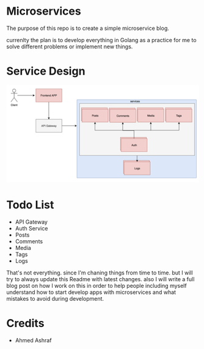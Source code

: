 # Microservices 
The purpose of this repo is to create a simple microservice blog.

currenlty the plan is to develop everything in Golang as a practice for me to solve different problems or implement new things.

# Service Design
<img src="Design.png"> 

# Todo List
- API Gateway
- Auth Service
- Posts
- Comments
- Media
- Tags
- Logs


That's not everything. since I'm chaning things from time to time. but I will try to always update this Readme with latest changes. also I will write a full blog post on how I work on this in order to help people including myself understand how to start develop apps with microservices and what mistakes to avoid during development.


# Credits
- Ahmed Ashraf